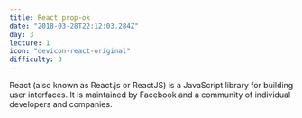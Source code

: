 ```yaml
---
title: React prop-ok
date: "2018-03-28T22:12:03.284Z"
day: 3
lecture: 1
icon: "devicon-react-original"
difficulty: 3
---
```


React (also known as React.js or ReactJS) is a JavaScript library for building user interfaces. It is maintained by Facebook and a community of individual developers and companies.